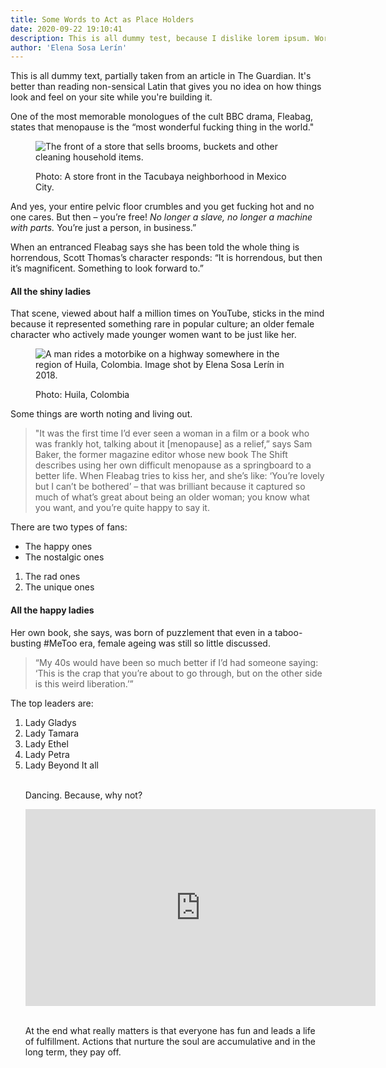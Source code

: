 ```yaml
---
title: Some Words to Act as Place Holders
date: 2020-09-22 19:10:41
description: This is all dummy test, because I dislike lorem ipsum. Working on finetuning some details to finally have this site done.
author: 'Elena Sosa Lerín'
---
```

This is all dummy text, partially taken from an article in The Guardian. It's better than reading non-sensical Latin that gives you no idea on how things look and feel on your site while you're building it.

One of the most memorable monologues of the cult BBC drama, Fleabag, states that menopause is the “most wonderful fucking thing in the world." 

<figure>
<img data-src="/img/portfolio-mexico-city-2014.jpg" loading="lazy" alt="The front of a store that sells brooms, buckets and other cleaning household items." class="lazyload">
<figcaption>
    <p><span class="thick">Photo:</span> A store front in the Tacubaya neighborhood in Mexico City.</p>
</figcaption>
</figure>

And yes, <span class="thick">your entire pelvic floor crumbles</span> and you get fucking hot and no one cares. But then – you’re free! *No longer a slave, no longer a machine with parts.* You’re just a person, in business.” 

When an entranced Fleabag says she has been told the whole thing is horrendous, Scott Thomas’s character responds: “It is horrendous, but then it’s magnificent. Something to look forward to.”

#### All the shiny ladies

That scene, viewed about half a million times on YouTube, sticks in the mind because it represented something rare in popular culture; an older female character who actively made younger women want to be just like her.

<figure>
    <img data-src="/img/portfolio-bike-huila-colombia-2018.jpg" loading="lazy" alt="A man rides a motorbike on a highway somewhere in the region of Huila, Colombia. Image shot by Elena Sosa Lerín in 2018." class="lazyload">
    <figcaption>
    <p><span class="thick">Photo:</span> Huila, Colombia</p>
    </figcaption>
</figure>

Some things are worth noting and living out. 


<Blockquote>
<p>
"It was the first time I’d ever seen a woman in a film or a book who was frankly hot, talking about it [menopause] as a relief,” says Sam Baker, the former magazine editor whose new book The Shift describes using her own difficult menopause as a springboard to a better life. When Fleabag tries to kiss her, and she’s like: ‘You’re lovely but I can’t be bothered’ – that was brilliant because it captured so much of what’s great about being an older woman; you know what you want, and you’re quite happy to say it.
</p>
</Blockquote>


There are two types of fans:

<ul class="list">
        <li>The happy ones</li>
        <li>The nostalgic ones </li>
</ul>

<ol class="list-numbers">
        <li>The rad ones</li>
        <li>The unique ones </li>
</ol>


#### All the happy ladies
Her own book, she says, was born of puzzlement that even in a taboo-busting #MeToo era, female ageing was still so little discussed. 

<blockquote>
<p>
“My 40s would have been so much better if I’d had someone saying: ‘This is the crap that you’re about to go through, but on the other side is this weird liberation.’”
</p>
</blockquote>

The top leaders are:

<ol class="list-numbers">
<li>Lady Gladys</li>
<li>Lady Tamara</li>
<li>Lady Ethel</li>
<li>Lady Petra</li>
<li>Lady Beyond It all</li>
<br>

 Dancing. Because, why not?

<div class="video-container">
<iframe width="560" height="315" src="https://www.youtube.com/embed/so4dgTRaWFk" frameborder="0" allow="accelerometer; autoplay; clipboard-write; encrypted-media; gyroscope; picture-in-picture" allowfullscreen></iframe>
</div>
<br>

At the end what really matters is that everyone has fun and leads a life of fulfillment. Actions that nurture the soul are accumulative and in the long term, they pay off.

